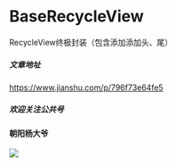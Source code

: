 # BaseRecycleView
RecycleView终极封装（包含添加添加头、尾）
##### 文章地址
https://www.jianshu.com/p/796f73e64fe5
##### 欢迎关注公共号
#### 朝阳杨大爷
![](https://upload-images.jianshu.io/upload_images/3258163-82da30438838140c.png?imageMogr2/auto-orient/strip%7CimageView2/2/w/1240)
